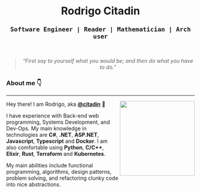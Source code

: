 <h1 align="center">Rodrigo Citadin</h1>
    
<div align="center">
<h3><samp>Software Engineer | Reader | Mathematician | Arch user</samp></h3>
<br>

<blockquote>
    <p><i>
        “First say to yourself what you would be; and then do what you have to do.”
    </i></p>
</blockquote>
</div>

<h3>About me 👇</h3>

---


<div align="right" style="margin:auto">
     <a href="https://github.com/rodrigocitadin">
        <img 
          height="200em"
          src="https://github-readme-stats.vercel.app/api/top-langs/?username=rodrigocitadin&hide=html,css,shell,lua&langs_count=6&hide_border=true&layout=compact&show_icons=true&line_height=24&theme=transparent&title_color=4a86d1&custom_title=My%20favorite%20languages"
          align="right"
        />
    </a>
</div>


Hey there! I am Rodrigo, aka [**@citadin**](https://linkedin.com/in/rodrigobcitadin) :wave:

I have experience with Back-end web programming, Systems Development, and Dev-Ops. My main knowledge in technologies are **C#**, **.NET**, **ASP.NET**, **Javascript**, **Typescript** and **Docker**. I am also comfortable using **Python**, **C/C++**, **Elixir**, **Rust**, **Terraform** and **Kubernetes**.

My main abilities include functional programming, algorithms, design patterns, problem solving, and refactoring clunky code into nice abstractions. 

</div>
